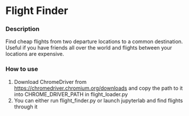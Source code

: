 # Flight Finder

### Description
Find cheap flights from two departure locations to a common destination. Useful if you have friends all over the world and flights between your locations are expensive.

### How to use
1. Download ChromeDriver from https://chromedriver.chromium.org/downloads and copy the path to it into CHROME_DRIVER_PATH in flight_loader.py
2. You can either run flight_finder.py or launch jupyterlab and find flights through it
